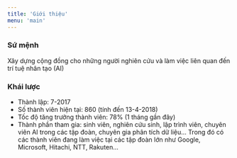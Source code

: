 ```yaml
---
title: 'Giới thiệu'
menu: 'main'
---
```


### Sứ mệnh
Xây dựng cộng đồng cho những người nghiên cứu và làm việc liên quan đến trí tuệ nhân tạo (AI)

### Khái lược
- Thành lập: 					7-2017
- Số thành viên hiện tại: 	                    	860 (tính đến 13-4-2018)
- Tốc độ tăng trưởng thành viên:           	78% (1 tháng gần đây)
- Thành phần tham gia: sinh viên, nghiên cứu sinh, lập trình viên, chuyên viên AI trong các tập đoàn, chuyên gia phân tích dữ liệu... Trong đó có các thành viên đang làm việc tại các tập đoàn lớn như Google, Microsoft, Hitachi, NTT, Rakuten...

